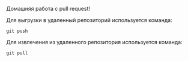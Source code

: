 Домашняя работа с pull request!

Для выгрузки в удаленный репозиторий используется команда:

```git push```

Для извлечения из удаленного репозитория используется команда:

```git pull```